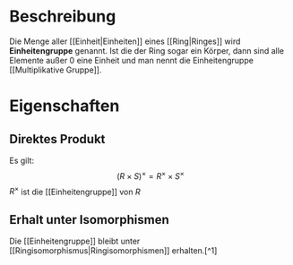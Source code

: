 # Beschreibung
Die Menge aller [[Einheit|Einheiten]] eines [[Ring|Ringes]] wird **Einheitengruppe** genannt.
Ist die der Ring sogar ein Körper, dann sind alle Elemente außer $0$ eine Einheit und man nennt die Einheitengruppe [[Multiplikative Gruppe]].

# Eigenschaften
## Direktes Produkt
Es gilt:
$$(R \times S)^\times = R^\times \times S^\times$$
$R^\times$ ist die [[Einheitengruppe]] von $R$

## Erhalt unter Isomorphismen
Die [[Einheitengruppe]] bleibt unter [[Ringisomorphismus|Ringisomorphismen]] erhalten.[^1]
